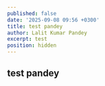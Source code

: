 ```yaml
---
published: false
date: '2025-09-08 09:56 +0300'
title: test pandey
author: Lalit Kumar Pandey
excerpt: test
position: hidden
---
```

## test pandey
